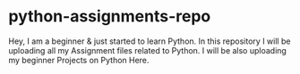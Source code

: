 # python-assignments-repo
Hey, I am a beginner & just started to learn Python. In this repository I will be uploading all my Assignment files related to Python.
I will be also uploading my beginner Projects on Python Here.
